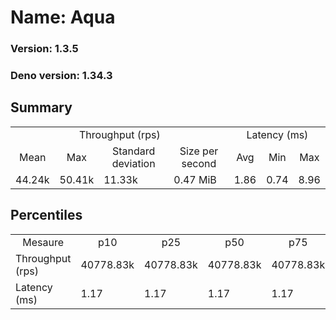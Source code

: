 # Name: Aqua 
  
  ### Version: 1.3.5
  ### Deno version: 1.34.3

## Summary
<table>
<tr>
    <td align="center" colspan="4">Throughput (rps)</td>
    <td align="center" colspan="3">Latency (ms)</td>
</tr>
<tr>
    <td align="center">Mean</td>
    <td align="center">Max</td>
    <td align="center">Standard deviation</td>
    <td align="center">Size per second</td>
    <td align="center">Avg</td>
    <td align="center">Min</td>
    <td align="center">Max</td>
</tr>
<tr>
    <td>44.24k</td>
    <td>50.41k</td>
    <td>11.33k</td>
    <td>0.47 MiB</td>
    <td>1.86</td>
    <td>0.74</td>
    <td>8.96</td>
</tr>
</table>

## Percentiles

<table>
<tr>
  <td align="center">Mesaure</td>
  <td align="center">p10</td>
  <td align="center">p25</td>
  <td align="center">p50</td>
  <td align="center">p75</td>
  <td align="center">p90</td>
  <td align="center">p95</td>
  <td align="center">p99</td>
</tr>
<tr>
  <td>Throughput (rps)</td>
  <td>40778.83k</td>
  <td>40778.83k</td>
  <td>40778.83k</td>
  <td>40778.83k</td>
  <td>49076.00k</td>
  <td>49265.12k</td>
  <td>50405.96k</td>
</tr>
<tr>
  <td>Latency (ms)</td>
  <td>1.17</td>
  <td>1.17</td>
  <td>1.17</td>
  <td>1.17</td>
  <td>2.90</td>
  <td>3.34</td>
  <td>6.01</td>
</tr>
</table>
